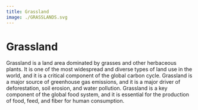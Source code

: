 ```yaml
---
title: Grassland
image: ./GRASSLANDS.svg
---
```


# Grassland

Grassland is a land area dominated by grasses and other herbaceous plants. It is one of the most widespread and diverse types of land use in the world, and it is a critical component of the global carbon cycle. Grassland is a major source of greenhouse gas emissions, and it is a major driver of deforestation, soil erosion, and water pollution. Grassland is a key component of the global food system, and it is essential for the production of food, feed, and fiber for human consumption.